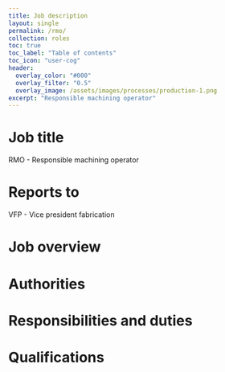 ```yaml
---
title: Job description
layout: single
permalink: /rmo/
collection: roles
toc: true
toc_label: "Table of contents"
toc_icon: "user-cog"
header:
  overlay_color: "#000"
  overlay_filter: "0.5"
  overlay_image: /assets/images/processes/production-1.png
excerpt: "Responsible machining operator"
---
```

# Job title
RMO - Responsible machining operator

# Reports to
VFP - Vice president fabrication

# Job overview

# Authorities

# Responsibilities and duties

# Qualifications
